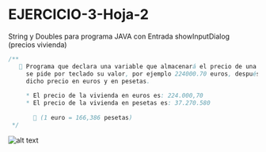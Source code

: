 # EJERCICIO-3-Hoja-2
String y Doubles para programa JAVA con Entrada showInputDialog (precios vivienda)

```java
/**
   🔴 Programa que declara una variable que almacenará el precio de una vivienda que
     se pide por teclado su valor, por ejemplo 224000.70 euros, después nos visualiza
     dicho precio en euros y en pesetas.
     
     * El precio de la vivienda en euros es: 224.000,70
     * El precio de la vivienda en pesetas es: 37.270.580
      
       🏴‍ (1 euro = 166,386 pesetas)
 */
```

![alt text]()
